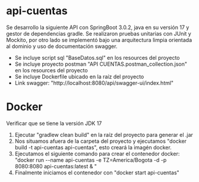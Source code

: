 # api-cuentas

Se desarrollo la siguiente API con SpringBoot 3.0.2, java en su versión 17 y gestor de dependencias gradle. Se realizaron pruebas unitarias con JUnit y Mockito, por otro lado se implementó bajo una arquitectura limpia orientada al dominio y uso de documentación swagger.


- Se incluye script sql "BaseDatos.sql" en los resources del proyecto
- Se incluye proyecto postman "API CUENTAS.postman_collection.json" en los resources del proyecto
- Se incluye Dockerfile ubicado en la raíz del proyecto
- Link swagger: "http://localhost:8080/api/swagger-ui/index.html"

# Docker
Verificar que se tiene la versión JDK 17
1. Ejecutar "gradlew clean build" en la raíz del proyecto para generar el .jar
2. Nos situamos afuera de la carpeta del proyecto y ejecutamos "docker build -t api-cuentas api-cuentas", esto creará la imagén docker.
3. Ejecutamos el siguiente comando para crear el contenedor docker: "docker run --name api-cuentas -e TZ=America/Bogota -d -p 8080:8080 api-cuentas:latest &
   "
4. Finalmente iniciamos el contenedor con "docker start api-cuentas"
